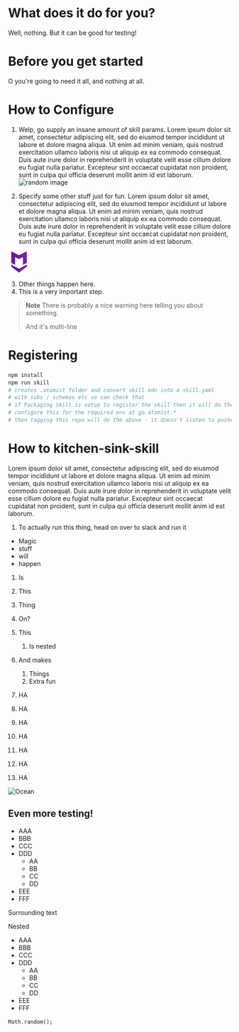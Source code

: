 # What does it do for you?

Well, nothing. But it can be good for testing!

# Before you get started

O you're going to need it all, and nothing at all.

# How to Configure

1. Welp, go supply an insane amount of skill params. Lorem ipsum dolor sit amet,
   consectetur adipiscing elit, sed do eiusmod tempor incididunt ut labore et
   dolore magna aliqua. Ut enim ad minim veniam, quis nostrud exercitation
   ullamco laboris nisi ut aliquip ex ea commodo consequat. Duis aute irure
   dolor in reprehenderit in voluptate velit esse cillum dolore eu fugiat nulla
   pariatur. Excepteur sint occaecat cupidatat non proident, sunt in culpa qui
   officia deserunt mollit anim id est laborum.
   ![random image](https://blog.hubspot.com/hubfs/image8-2.jpg)

2. Specify some other stuff just for fun. Lorem ipsum dolor sit amet,
   consectetur adipiscing elit, sed do eiusmod tempor incididunt ut labore et
   dolore magna aliqua. Ut enim ad minim veniam, quis nostrud exercitation
   ullamco laboris nisi ut aliquip ex ea commodo consequat. Duis aute irure
   dolor in reprehenderit in voluptate velit esse cillum dolore eu fugiat nulla
   pariatur. Excepteur sint occaecat cupidatat non proident, sunt in culpa qui
   officia deserunt mollit anim id est laborum.

![Thx adam-p, I always forget image syntax for some reason](https://github.com/adam-p/markdown-here/raw/master/src/common/images/icon48.png "Logo Title Text 1")

3.  Other things happen here.
4.  This is a very important step.

> **Note** There is probably a nice warning here telling you about something.
>
> And it's multi-line

# Registering

```bash
npm install
npm run skill
# creates .atomist folder and convert skill edn into a skill.yaml
# with subs / schemas etc so can check that
# if Packaging Skill is setup to register the skill then it will do the same as above
# configure this for the required env at go.atomist.*
# then tagging this repo will do the above - it doesn't listen to pushes just tags
```

# How to kitchen-sink-skill

Lorem ipsum dolor sit amet, consectetur adipiscing elit, sed do eiusmod tempor
incididunt ut labore et dolore magna aliqua. Ut enim ad minim veniam, quis
nostrud exercitation ullamco laboris nisi ut aliquip ex ea commodo consequat.
Duis aute irure dolor in reprehenderit in voluptate velit esse cillum dolore eu
fugiat nulla pariatur. Excepteur sint occaecat cupidatat non proident, sunt in
culpa qui officia deserunt mollit anim id est laborum.

1.  To actually run this thing, head on over to slack and run it

-   Magic
-   stuff
-   will
-   happen

1. Is
2. This
3. Thing
4. On?

5. This
    1. Is nested
6. And makes
    1. Things
    2. Extra fun
7. HA
8. HA
9. HA
10. HA
11. HA
12. HA
13. HA

![Ocean](https://static.scientificamerican.com/sciam/cache/file/BCC3BD1E-5DC0-4843-A841706AE575C694_source.jpg?w=590&h=800&39BBF62E-5F96-4C6A-A59590CCF416DA11)

## Even more testing!

-   AAA
-   BBB
-   CCC
-   DDD
    -   AA
    -   BB
    -   CC
    -   DD
-   EEE
-   FFF

Surrounding text

Nested

-   AAA
-   BBB
-   CCC
-   DDD
    -   AA
    -   BB
    -   CC
    -   DD
-   EEE
-   FFF

```
Math.random();
```
